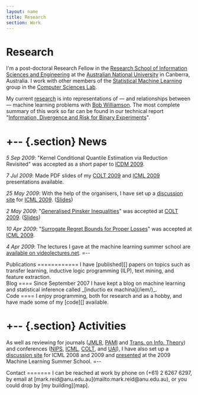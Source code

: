 ```yaml
---
layout: name
title: Research
section: Work
---
```


Research
========
I'm a post-doctoral Research Fellow in the 
[Research School of Information Sciences and Engineering][rsise] 
at the [Australian National University][anu] in Canberra, Australia. 
I work with other members of the [Statistical Machine Learning][sml] 
group in the [Computer Sciences Lab][csl]. 

[rsise]: http://rsise.anu.edu.au/
[anu]: http://anu.edu.au/
[sml]: http://sml.rsise.anu.edu.au/
[csl]: http://csl.rsise.anu.edu.au/


My current [research][] is into representations of — and relationships between 
— machine learning problems with [Bob Williamson][bob]. The most complete 
summary of this work so far can be found in our technical report "[Information, 
Divergence and Risk for Binary Experiments][infodiv]".

[bob]: http://axiom.anu.edu.au/~williams/
[infodiv]: http://arxiv.org/abs/0901.0356

+-- {.section}
News
====
_5 Sep 2009_:
"Kernel Conditional Quantile Estimation via Reduction Revisited" was accepted as a short paper to [ICDM 2009][icdmconf].

_7 Jul 2009_:
Made PDF slides of my [COLT 2009][colt09slides] and [ICML 2009][icml09slides] presentations available.

_25 May 2009_:
With the help of the organisers, I have set up a [discussion site][icmldisc] for [ICML 2009][icmlconf]. ([Slides][icml09slides])

_2 May 2009_:
"[Generalised Pinsker Inequalities][colt09]" was accepted at [COLT 2009][coltconf]. ([Slides][colt09slides])

_10 Apr 2009_:
"[Surrogate Regret Bounds for Proper Losses][icml09]" was accepted at [ICML 2009][icmlconf].

_4 Apr 2009_: The lectures I gave at the machine learning summer school are [available on videolectures.net][mlsslectures].
=--

[icdmconf]: http://www.cs.umbc.edu/ICDM09/program.html

[colt09]: /files/pubs/colt09.pdf
[coltconf]: http://www.cs.mcgill.ca/~colt2009/
[colt09slides]: http://users.rsise.anu.edu.au/~mreid/files/slides/COLT2009.pdf

[icml09]: /files/pubs/icml09.pdf
[icmlconf]: http://www.cs.mcgill.ca/~icml2009/
[icml09slides]: http://users.rsise.anu.edu.au/~mreid/files/slides/ICML2009.pdf

[mlsslectures]: /iem/mlss-2009-lecture.html

<div class="section" markdown="1">
Publications
============
I have [published][] papers on topics
such as transfer learning, inductive logic programming (ILP), text mining, and
feature extraction.
</div>


<div class="section" markdown="1">
Blog
====
Since September 2007 I have kept a blog on machine learning and statistical 
inference called _[inductio ex machina](/iem/)_. 
</div>

<div class="section" markdown="1">
Code
====
I enjoy programming, both for research and as a hobby, and have made some of
my [code][] available. 
</div>

+-- {.section}
Activities
==========
As well as reviewing for journals ([JMLR][], [PAMI][] and [Trans. on Info. Theory][infotheory]) and conferences ([NIPS][], [ICML][], [COLT][], and [UAI][]), I have also set up a [discussion site][icmldisc] for ICML 2008 and 2009 and [presented][mlss2009] at the 2009 Machine Learning Summer School.
=--

[icmldisc]: http://www.conflate.net/icml/
[mlss2009]: http://mark.reid.name/iem/mlss-2009-lecture.html
[jmlr]: http://jmlr.csail.mit.edu/
[infotheory]: http://en.wikipedia.org/wiki/IEEE_Transactions_on_Information_Theory
[nips]: http://nips.cc/
[icml]: http://www.machinelearning.org/
[pami]: http://www.computer.org/tpami/
[colt]: http://www.learningtheory.org/
[uai]: http://www.auai.org/

[research]: /work/
[published]: /work/pubs
[personal]: /
[code]: /code/

[feed bag]: http://mark.reid.name/code/feed-bag/
[inductio ex machina]: http://conflate.net/inductio/
[nips 2007]: http://nips.cc/Conferences/2007/
[workshop]: http://hunch.net/~learning-problem-design/
[slides]: http://users.rsise.anu.edu.au/~mreid/files/slides/NIPS2007_Slides.pdf
[nictaseminar]: http://users.rsise.anu.edu.au/~mreid/files/slides/NICTA_Seminar_May2008.pdf

<div class="section" markdown="1">
Contact 
=======
I can be reached at work by phone on (+61) 2 6267 6297, 
by email at [mark.reid@anu.edu.au](mailto:mark.reid@anu.edu.au),
or you could drop by [my building][map].
</div>

[map]: http://maps.google.com/maps?f=q&hl=en&geocode=&time=&date=&ttype=&q=RSISE+ANU+Canberra&ie=UTF8&t=h&mrt=kmlkmz&ll=-35.273758,149.120092&spn=0.033354,0.025535&z=15&om=1
